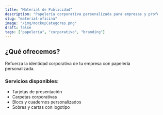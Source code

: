 ```yaml
---
title: "Material de Publicidad"
description: "Papelería corporativa personalizada para empresas y profesionales."
slug: "material-oficina"
image: "/img/mockupCategores.png"
draft: false
tags: ["papelería", "corporativo", "branding"]
---
```


## ¿Qué ofrecemos?
Refuerza la identidad corporativa de tu empresa con papelería personalizada.

### Servicios disponibles:
- Tarjetas de presentación
- Carpetas corporativas
- Blocs y cuadernos personalizados
- Sobres y cartas con logotipo

